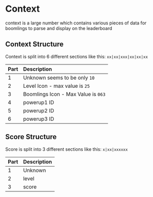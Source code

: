 # Context

context is a large number which contains various pieces of data for boomlings to parse and display on the leaderboard

## Context Structure

Context is split into 6 different sections like this: `xx|xx|xxx|xx|xx|xx`

| Part | Description |
|:-----|:------------|
| 1 | Unknown seems to be only `10` |
| 2 | Level Icon - max value is `25` |
| 3 | Boomlings Icon - Max Value is `063` |
| 4 | powerup1 ID |
| 5 | powerup2 ID |
| 6 | powerup3 ID |

## Score Structure

Score is split into 3 different sections like this: `x|xx|xxxxxx`

| Part | Description |
|:-----|:------------|
| 1 | Unknown |
| 2 | level |
| 3 | score |